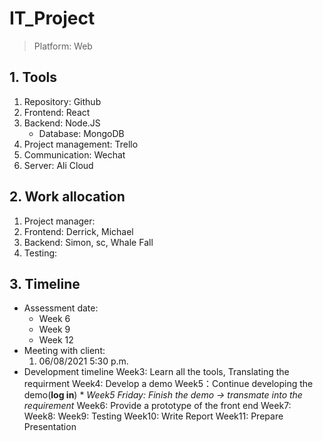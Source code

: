 # IT_Project
> Platform: Web
## 1. Tools
   1. Repository: Github
   2. Frontend: React
   3. Backend: Node.JS
      * Database: MongoDB
   4. Project management: Trello
   5. Communication: Wechat
   6. Server: Ali Cloud
## 2. Work allocation
   1. Project manager:
   2. Frontend: Derrick, Michael
   3. Backend: Simon, sc, Whale Fall
   4. Testing: 
## 3. Timeline
   * Assessment date:
     * Week 6
     * Week 9
     * Week 12
   * Meeting with client:
     1. 06/08/2021 5:30 p.m.
   * Development timeline
      Week3: Learn all the tools, Translating the requirment
      Week4: Develop a demo
      Week5：Continue developing the demo(**log in**) 
         * _Week5 Friday: Finish the demo -> transmate into the requirement_
      Week6: Provide a prototype of the front end
      Week7:
      Week8:
      Week9: Testing
      Week10: Write Report
      Week11: Prepare Presentation
      
     
